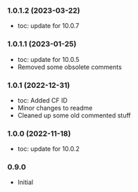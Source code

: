 ### 1.0.1.2 (2023-03-22)
- toc: update for 10.0.7

### 1.0.1.1 (2023-01-25)
- toc: update for 10.0.5
- Removed some obsolete comments

### 1.0.1 (2022-12-31)
- toc: Added CF ID 
- Minor changes to readme
- Cleaned up some old commented stuff

### 1.0.0 (2022-11-18)
- toc: update for 10.0.2

### 0.9.0
- Initial


